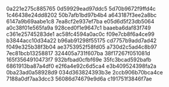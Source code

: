 0a221e275c885765
0d59929ead97ddc5
5d70b9672f9ffd4c
1c46438e24dd8202
50b7afb1bd97b4b4
a643187f3ee2a8bc
6147a9b69aabe1c8
7ea8cf2e937ef7ba
e05d6d5f23db5064
a0c38f01e565fa9a
928ced0f1e9647c1
baaeba6daf83f749
c361e25745283de1
ac58fc4594a0ac0c
f09e7cb8f6a4ce99
b3844acc10d34a22
b96ab91298f55175
cd7757b9add7ad42
f049e325b38f3b04
ae3753952f58fd05
a730d2c5ad4c8b97
7ec81bcb13258817
324405a731f607ba
38f17267f051081d
165f3564910473f7
932bfbad0cfbf69e
35fc3bcad592bafb
6861913ba87a4df0
e2f6a4e92c6d5ca4
e3b409524398fa2a
0ba23ad0a58928d9
034d363824393b3e
2ccb906b70bca4ce
7188a0df7aa3dcc3
56086d74679e9d6a
c191751f3846f7ae
